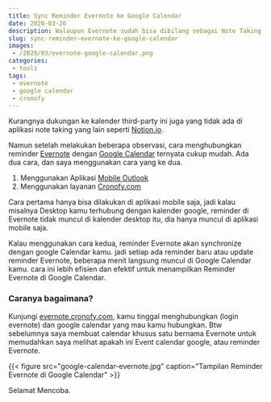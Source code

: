 ```yaml
---
title: Sync Reminder Evernote ke Google Calendar
date: 2020-03-26
description: Walaupun Evernote sudah bisa dibilang sebagai Note Taking yang lengkap, tapi menurut saya masih ada satu hal yang kurang, yaitu dukungan ke kalender.
slug: sync-reminder-evernote-ke-google-calendar
images: 
 - /2020/03/evernote-google-calendar.png
categories: 
 - tools
tags: 
 - evernote
 - google calendar
 - cronofy
---
```

Kurangnya dukungan ke kalender third-party ini juga yang tidak ada di aplikasi note taking yang lain seperti [Notion.io](https://notion.so/). 

Namun setelah melakukan beberapa observasi, cara menghubungkan reminder [Evernote][evernote] dengan [Google Calendar][google calendar] ternyata cukup mudah. Ada dua cara, dan saya menggunakan cara yang ke dua.

1. Menggunakan Aplikasi [Mobile Outlook](https://play.google.com/store/apps/details?id=com.microsoft.office.outlook)
1. Menggunakan layanan [Cronofy.com][cronofy]

<!--more-->

Cara pertama hanya bisa dilakukan di aplikasi mobile saja, jadi kalau misalnya Desktop kamu terhubung dengan kalender google, reminder di Evernote tidak muncul di kalender desktop itu, dia hanya muncul di aplikasi mobile saja. 

Kalau menggunakan cara kedua, reminder Evernote akan synchronize dengan google Calendar kamu. jadi setiap ada reminder baru atau update reminder Evernote, beberapa menit langsung muncul di Google Calendar kamu. cara ini lebih efisien dan efektif untuk menampilkan Reminder Evernote di Google Calendar. 

### Caranya bagaimana?

Kunjungi [evernote.cronofy.com][cronofy], kamu tinggal menghubungkan (login evernote) dan google calendar yang mau kamu hubungkan. Btw sebelumnya saya membuat calendar khusus satu bernama Evernote untuk memudahkan saya melihat apakah ini Event calendar google, atau reminder Evernote. 

{{< figure src="google-calendar-evernote.jpg" caption="Tampilan Reminder Evernote di Google Calendar" >}}

Selamat Mencoba.

[evernote]: https://evernote.com
[google calendar]: https://calendar.google.com/calendar
[cronofy]: https://evernote.cronofy.com
